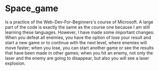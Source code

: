 # Space_game
Is a practice of the Web-Dev-For-Beginners's course of Microsoft. A large part of the code is exactly the same as the course one because I am still learning these languages. However, I have made some important changes: When you defeat all enemies, you have the option of lose your result and start a new game or to continue with the next level, where enemies will move faster; when you lose, you can start another game or see the results that have been made in other games; when you hit an enemy, not only the laser and the enemy are going to disappear, but also you will see a laser explosion.
